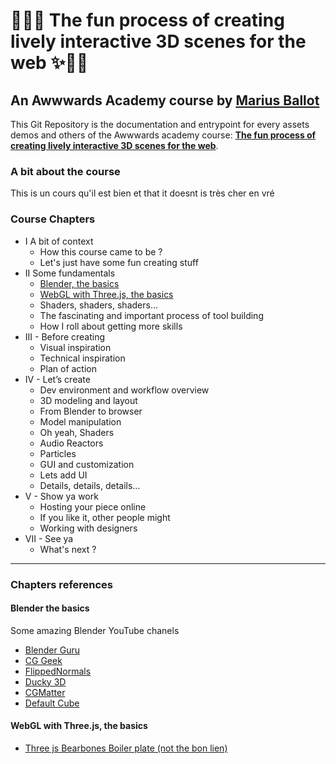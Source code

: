 # 👨‍💻✨ The fun process of creating lively interactive 3D scenes for the web ✨👨‍💻
## An Awwwards Academy course by <a target="_blank" href="https://mariusballot.com">Marius Ballot</a>

This Git Repository is the documentation and entrypoint for every assets demos and others of the Awwwards academy course: <strong><a target="_blank" href="https://awwwards.com/academy">The fun process of creating lively interactive 3D scenes for the web</a></strong>.

### A bit about the course

This is un cours qu'il est bien et that it doesnt is très cher en vré

### Course Chapters
*  I A bit of context
    *  How this course came to be ?
    *  Let's just have some fun creating stuff
*  II Some fundamentals
    *  [Blender, the basics](#blenderBasics)
    *  [WebGL with Three.js, the basics](#threebasics)
    *  Shaders, shaders, shaders...
    *  The fascinating and important process of tool building
    *  How I roll about getting more skills
*  III - Before creating
    *  Visual inspiration
    *  Technical inspiration
    *  Plan of action
*  IV - Let’s create
    *  Dev environment and workflow overview
    *  3D modeling and layout
    *  From Blender to browser
    *  Model manipulation
    *  Oh yeah, Shaders
    *  Audio Reactors
    *  Particles
    *  GUI and customization
    *  Lets add UI
    *  Details, details, details…
*  V - Show ya work
    *  Hosting your piece online
    *  If you like it, other people might
    *  Working with designers
*  VII - See ya
    *  What's next ?

_ _ _ _

### Chapters references

#### Blender the basics<a name="blenderBasics"></a>

Some amazing Blender YouTube chanels
* <a target="_blank" href="https://www.youtube.com/user/AndrewPPrice">Blender Guru</a>
* <a target="_blank" href="https://www.youtube.com/user/Blenderfan93">CG Geek</a>
* <a target="_blank" href="https://www.youtube.com/user/FlippedNormalsTuts">FlippedNormals</a>
* <a target="_blank" href="https://www.youtube.com/channel/UCuNhGhbemBkdflZ1FGJ0lUQ">Ducky 3D</a>
* <a target="_blank" href="https://www.youtube.com/channel/UCy1f4m64dwCwk8CBZ_vHfPg">CGMatter</a>
* <a target="_blank" href="https://www.youtube.com/channel/UCdpWKLNfbROyoGPV46-zaUQ">Default Cube</a>

#### WebGL with Three.js, the basics <a name="threebasics"></a>

* <a target="_blank" href="./demos/SimpleThreeJSBoilerPlate">Three js Bearbones Boiler plate (not the bon lien)</a>